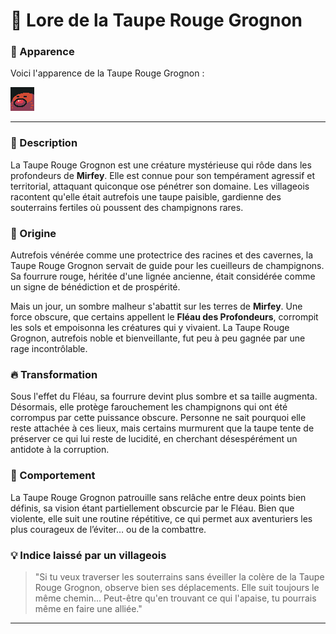 # 🦦 Lore de la Taupe Rouge Grognon

### 📸 Apparence

Voici l'apparence de la Taupe Rouge Grognon :

![Taupe Rouge Grognon](../images/taupe-rouge.png)


---

### 📜 Description  
La Taupe Rouge Grognon est une créature mystérieuse qui rôde dans les profondeurs de **Mirfey**. Elle est connue pour son tempérament agressif et territorial, attaquant quiconque ose pénétrer son domaine. Les villageois racontent qu'elle était autrefois une taupe paisible, gardienne des souterrains fertiles où poussent des champignons rares.  

### 🌟 Origine  
Autrefois vénérée comme une protectrice des racines et des cavernes, la Taupe Rouge Grognon servait de guide pour les cueilleurs de champignons. Sa fourrure rouge, héritée d'une lignée ancienne, était considérée comme un signe de bénédiction et de prospérité.

Mais un jour, un sombre malheur s'abattit sur les terres de **Mirfey**. Une force obscure, que certains appellent le **Fléau des Profondeurs**, corrompit les sols et empoisonna les créatures qui y vivaient. La Taupe Rouge Grognon, autrefois noble et bienveillante, fut peu à peu gagnée par une rage incontrôlable.  

### 🔥 Transformation  
Sous l'effet du Fléau, sa fourrure devint plus sombre et sa taille augmenta. Désormais, elle protège farouchement les champignons qui ont été corrompus par cette puissance obscure. Personne ne sait pourquoi elle reste attachée à ces lieux, mais certains murmurent que la taupe tente de préserver ce qui lui reste de lucidité, en cherchant désespérément un antidote à la corruption.  

### 🦴 Comportement  
La Taupe Rouge Grognon patrouille sans relâche entre deux points bien définis, sa vision étant partiellement obscurcie par le Fléau. Bien que violente, elle suit une routine répétitive, ce qui permet aux aventuriers les plus courageux de l’éviter… ou de la combattre.  

### 💡 Indice laissé par un villageois  
> "Si tu veux traverser les souterrains sans éveiller la colère de la Taupe Rouge Grognon, observe bien ses déplacements. Elle suit toujours le même chemin... Peut-être qu'en trouvant ce qui l'apaise, tu pourrais même en faire une alliée."  

---




